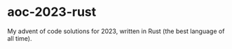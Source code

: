 # aoc-2023-rust
My advent of code solutions for 2023, written in Rust (the best language of all time).
